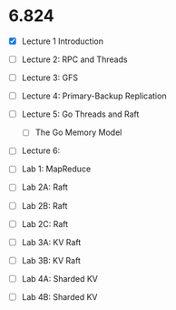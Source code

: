 # 6.824

- [X] Lecture 1 Introduction

- [ ] Lecture 2: RPC and Threads

- [ ] Lecture 3: GFS

- [ ] Lecture 4: Primary-Backup Replication

- [ ] Lecture 5: Go Threads and Raft

  - [ ] The Go Memory Model

- [ ] Lecture 6: 






- [ ] Lab 1: MapReduce

- [ ] Lab 2A: Raft

- [ ] Lab 2B: Raft

- [ ] Lab 2C: Raft

- [ ] Lab 3A: KV Raft

- [ ] Lab 3B: KV Raft

- [ ] Lab 4A: Sharded KV

- [ ] Lab 4B: Sharded KV
